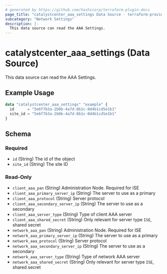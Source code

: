 ```yaml
---
# generated by https://github.com/hashicorp/terraform-plugin-docs
page_title: "catalystcenter_aaa_settings Data Source - terraform-provider-catalystcenter"
subcategory: "Network Settings"
description: |-
  This data source can read the AAA Settings.
---
```


# catalystcenter_aaa_settings (Data Source)

This data source can read the AAA Settings.

## Example Usage

```terraform
data "catalystcenter_aaa_settings" "example" {
  id      = "5e6f7b3a-2b0b-4a7d-8b1c-0d4b1cd5e1b1"
  site_id = "5e6f7b3a-2b0b-4a7d-8b1c-0d4b1cd5e1b1"
}
```

<!-- schema generated by tfplugindocs -->
## Schema

### Required

- `id` (String) The id of the object
- `site_id` (String) The site ID

### Read-Only

- `client_aaa_pan` (String) Administration Node. Required for ISE
- `client_aaa_primary_server_ip` (String) The server to use as a primary
- `client_aaa_protocol` (String) Server protocol
- `client_aaa_secondary_server_ip` (String) The server to use as a secondary
- `client_aaa_server_type` (String) Type of client AAA server
- `client_aaa_shared_secret` (String) Only relevant for server type `ISE`, shared secret
- `network_aaa_pan` (String) Administration Node. Required for ISE
- `network_aaa_primary_server_ip` (String) The server to use as a primary
- `network_aaa_protocol` (String) Server protocol
- `network_aaa_secondary_server_ip` (String) The server to use as a secondary
- `network_aaa_server_type` (String) Type of network AAA server
- `network_aaa_shared_secret` (String) Only relevant for server type `ISE`, shared secret
